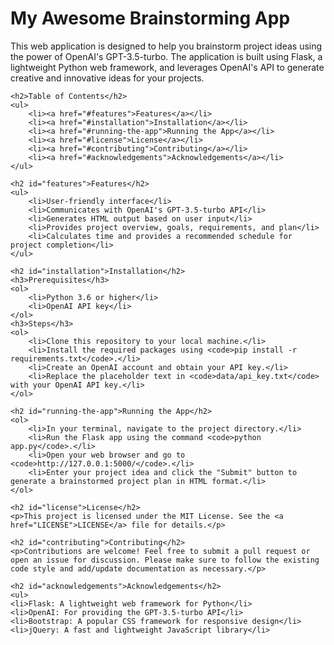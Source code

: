 <!DOCTYPE html>
<html lang="en">
<head>
    <meta charset="UTF-8">
    <meta name="viewport" content="width=device-width, initial-scale=1.0">
    <title>My Awesome Brainstorming App</title>
</head>
<body>
    <h1>My Awesome Brainstorming App</h1>
    <p>This web application is designed to help you brainstorm project ideas using the power of OpenAI's GPT-3.5-turbo. The application is built using Flask, a lightweight Python web framework, and leverages OpenAI's API to generate creative and innovative ideas for your projects.</p>

    <h2>Table of Contents</h2>
    <ul>
        <li><a href="#features">Features</a></li>
        <li><a href="#installation">Installation</a></li>
        <li><a href="#running-the-app">Running the App</a></li>
        <li><a href="#license">License</a></li>
        <li><a href="#contributing">Contributing</a></li>
        <li><a href="#acknowledgements">Acknowledgements</a></li>
    </ul>

    <h2 id="features">Features</h2>
    <ul>
        <li>User-friendly interface</li>
        <li>Communicates with OpenAI's GPT-3.5-turbo API</li>
        <li>Generates HTML output based on user input</li>
        <li>Provides project overview, goals, requirements, and plan</li>
        <li>Calculates time and provides a recommended schedule for project completion</li>
    </ul>

    <h2 id="installation">Installation</h2>
    <h3>Prerequisites</h3>
    <ol>
        <li>Python 3.6 or higher</li>
        <li>OpenAI API key</li>
    </ol>
    <h3>Steps</h3>
    <ol>
        <li>Clone this repository to your local machine.</li>
        <li>Install the required packages using <code>pip install -r requirements.txt</code>.</li>
        <li>Create an OpenAI account and obtain your API key.</li>
        <li>Replace the placeholder text in <code>data/api_key.txt</code> with your OpenAI API key.</li>
    </ol>

    <h2 id="running-the-app">Running the App</h2>
    <ol>
        <li>In your terminal, navigate to the project directory.</li>
        <li>Run the Flask app using the command <code>python app.py</code>.</li>
        <li>Open your web browser and go to <code>http://127.0.0.1:5000/</code>.</li>
        <li>Enter your project idea and click the "Submit" button to generate a brainstormed project plan in HTML format.</li>
    </ol>

    <h2 id="license">License</h2>
    <p>This project is licensed under the MIT License. See the <a href="LICENSE">LICENSE</a> file for details.</p>

    <h2 id="contributing">Contributing</h2>
    <p>Contributions are welcome! Feel free to submit a pull request or open an issue for discussion. Please make sure to follow the existing code style and add/update documentation as necessary.</p>

    <h2 id="acknowledgements">Acknowledgements</h2>
    <ul>
    <li>Flask: A lightweight web framework for Python</li>
    <li>OpenAI: For providing the GPT-3.5-turbo API</li>
    <li>Bootstrap: A popular CSS framework for responsive design</li>
    <li>jQuery: A fast and lightweight JavaScript library</li>
</ul>
</body>
</html>

